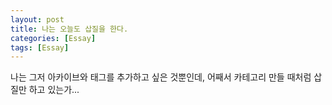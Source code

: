 ```yaml
---
layout: post
title: 나는 오늘도 삽질을 한다.
categories: [Essay]
tags: [Essay]
---
```


나는 그저 아카이브와 태그를 추가하고 싶은 것뿐인데, 어째서 카테고리 만들 때처럼 삽질만 하고 있는가...

